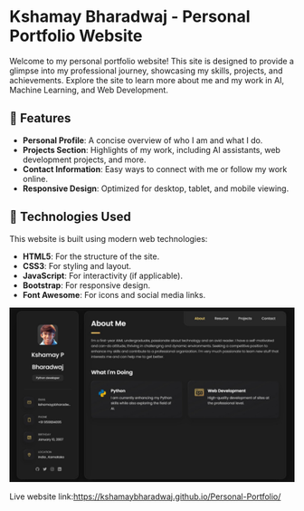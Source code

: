 # Kshamay Bharadwaj - Personal Portfolio Website

Welcome to my personal portfolio website! This site is designed to provide a glimpse into my professional journey, showcasing my skills, projects, and achievements. Explore the site to learn more about me and my work in AI, Machine Learning, and Web Development.

## 🌟 Features

- **Personal Profile**: A concise overview of who I am and what I do.
- **Projects Section**: Highlights of my work, including AI assistants, web development projects, and more.
- **Contact Information**: Easy ways to connect with me or follow my work online.
- **Responsive Design**: Optimized for desktop, tablet, and mobile viewing.

## 🚀 Technologies Used

This website is built using modern web technologies:
- **HTML5**: For the structure of the site.
- **CSS3**: For styling and layout.
- **JavaScript**: For interactivity (if applicable).
- **Bootstrap**: For responsive design.
- **Font Awesome**: For icons and social media links.


![preview img](/Preview.jpg)

Live website link:https://kshamaybharadwaj.github.io/Personal-Portfolio/

